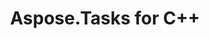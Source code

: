 ---
title: Aspose.Tasks for C++
type: docs
weight: 12
url: /cpp/
keywords: 
description: 
is_root: true
---